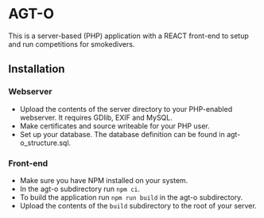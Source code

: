 # AGT-O

This is a server-based (PHP) application with a REACT front-end to setup and run competitions for smokedivers.

## Installation

### Webserver

* Upload the contents of the server directory to your PHP-enabled webserver. It requires GDlib, EXIF and MySQL.
* Make certificates and source writeable for your PHP user.
* Set up your database. The database definition can be found in agt-o_structure.sql.

### Front-end

* Make sure you have NPM installed on your system.
* In the agt-o subdirectory run `npm ci`.
* To build the application run `npm run build` in the agt-o subdirectory.
* Upload the contents of the `build` subdirectory to the root of your server.
